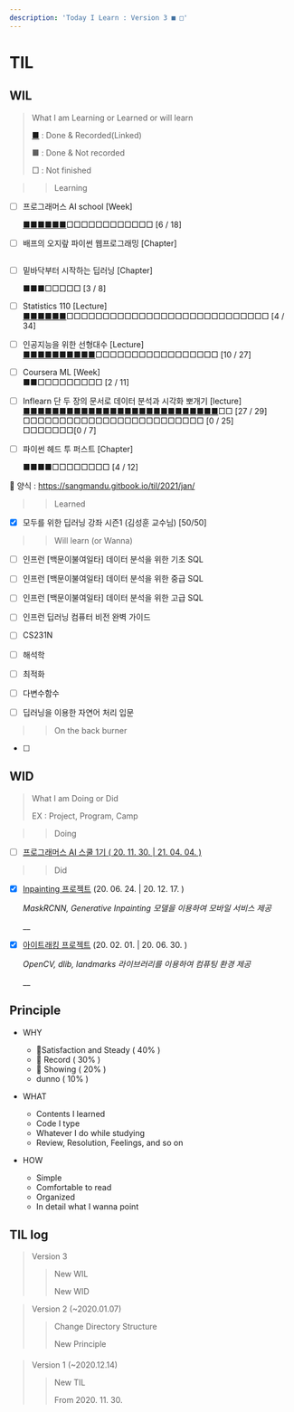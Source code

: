 ```yaml
---
description: 'Today I Learn : Version 3 ■ □'
---
```


# TIL

## WIL

> What I am Learning or Learned or will learn
>
> [■](https://sangmandu.gitbook.io/til/) : Done & Recorded\(Linked\)
>
> ■ : Done & Not recorded
>
> □ : Not finished



> > Learning

* [ ] 프로그래머스 AI school  \[Week\] 

  [■](https://sangmandu.gitbook.io/til/2020/dec/1)[■](https://sangmandu.gitbook.io/til/2020/dec/7)[■](https://sangmandu.gitbook.io/til/2020/dec/14)[■](https://sangmandu.gitbook.io/til/2020/dec/21)[■](https://sangmandu.gitbook.io/til/2021/jan/4)[■](https://sangmandu.gitbook.io/til/2021/jan/11)□□□□□□□□□□□□ \[6 / 18\]

* [ ] 배프의 오지랖 파이썬 웹프로그래밍 \[Chapter\]

  ~~~~[■■](https://sangmandu.gitbook.io/til/2021/jan/8)□□□□□□ \[2 / 8\]

* [ ] 밑바닥부터 시작하는 딥러닝 \[Chapter\]

  ■■■□□□□□ \[3 / 8\]

* [ ] Statistics 110 \[Lecture\]  
  [■](https://sangmandu.gitbook.io/til/2021/jan/8)[■](https://sangmandu.gitbook.io/til/2021/jan/12)[■](https://sangmandu.gitbook.io/til/2021/jan/13)[■](https://sangmandu.gitbook.io/til/2021/jan/14)[■■](https://sangmandu.gitbook.io/til/2021/jan/17)□□□□□□□□□□□□□□□□□□□□□□□□□□□□ \[4 / 34\]

* [ ] 인공지능을 위한 선형대수 \[Lecture\]  
  [■■](https://sangmandu.gitbook.io/til/2021/jan/8)[■■■■■■■■](https://sangmandu.gitbook.io/til/2021/jan/16)□□□□□□□□□□□□□□□□□ \[10 / 27\]

* [ ] Coursera ML \[Week\]  
  ■■□□□□□□□□□ \[2 / 11\]

* [ ] Inflearn 단 두 장의 문서로 데이터 분석과 시각화 뽀개기 \[lecture\]  
  [■■■■■](https://sangmandu.gitbook.io/til/2021/jan/1)[■](https://sangmandu.gitbook.io/til/2021/jan/2)[■■■■](https://sangmandu.gitbook.io/til/2021/jan/3)[■■■■■](https://sangmandu.gitbook.io/til/2021/jan/4)[■■■■■■■■■■■■](https://sangmandu.gitbook.io/til/2021/jan/5)□□ \[27 / 29\]  
  □□□□□□□□□□□□□□□□□□□□□□□□□ \[0 / 25\]  
  □□□□□□□\[0 / 7\]

* [ ] 파이썬 헤드 투 퍼스트 \[Chapter\]

  ■■■■□□□□□□□□ \[4 / 12\]



🍚 양식 : https://sangmandu.gitbook.io/til/2021/jan/

  


> > Learned

* [x] 모두를 위한 딥러닝 강좌 시즌1 \(김성훈 교수님\) \[50/50\]



> > Will learn \(or Wanna\)

* [ ] 인프런 \[백문이불여일타\] 데이터 분석을 위한 기초 SQL

* [ ] 인프런 \[백문이불여일타\] 데이터 분석을 위한 중급 SQL

* [ ] 인프런 \[백문이불여일타\] 데이터 분석을 위한 고급 SQL

* [ ] 인프런 딥러닝 컴퓨터 비전 완벽 가이드

* [ ] CS231N

* [ ] 해석학

* [ ] 최적화

* [ ] 다변수함수

* [ ] 딥러닝을 이용한 자연어 처리 입문





> > On the back burner

* [ ] 




## WID

> What I am Doing or Did
>
> EX : Project, Program, Camp



> > Doing

* [ ] [프로그래머스 AI 스쿨 1기 \( 20. 11. 30. \| 21. 04. 04. \)](https://programmers.co.kr/learn/courses/10821)





> > Did

* [x] [Inpainting 프로젝트](https://github.com/sangmandu/4SHARP) \(20. 06. 24. \| 20. 12. 17. \)

  _MaskRCNN, Generative Inpainting 모델을 이용하여 모바일 서비스 제공_

  \_\_

* [x] [아이트래킹 프로젝트](https://github.com/sangmandu/eyetracking) \(20. 02. 01. \| 20. 06. 30. \)

  _OpenCV, dlib, landmarks 라이브러리를 이용하여 컴퓨팅 환경 제공_

  \_\_





## Principle

* WHY

  * 🥇Satisfaction and Steady \( 40% \)
  * 🥈 Record \( 30% \)
  * 🥉 Showing \( 20% \)
  *  dunno \( 10% \)

* WHAT

  * Contents I learned
  * Code I type
  * Whatever I do while studying
  * Review,  Resolution, Feelings, and so on

* HOW

  * Simple
  * Comfortable to read
  * Organized
  * In detail what I wanna point 



## TIL log

> Version 3 
>
> > New WIL
> >
> > New WID



> Version 2 \(~2020.01.07\)
>
> > Change Directory Structure
> >
> > New Principle

#### 

> Version 1 \(~2020.12.14\) 
>
> > New TIL
> >
> > From 2020. 11. 30.

## 

